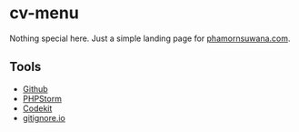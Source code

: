 # cv-menu

Nothing special  here.  Just a simple landing page for [phamornsuwana.com](http://phamornsuwana.com).  

## Tools
- [Github](https://www.github.com)
- [PHPStorm](https://www.jetbrains.com/phpstorm)
- [Codekit](https://www.codekitapp.com)
- [gitignore.io](https://www.gitignore.io/)